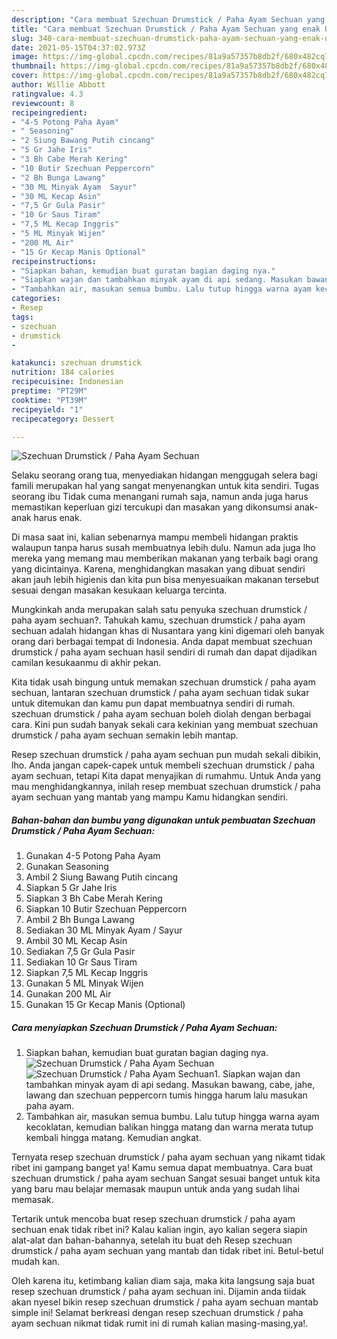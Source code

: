 ```yaml
---
description: "Cara membuat Szechuan Drumstick / Paha Ayam Sechuan yang enak Untuk Jualan"
title: "Cara membuat Szechuan Drumstick / Paha Ayam Sechuan yang enak Untuk Jualan"
slug: 340-cara-membuat-szechuan-drumstick-paha-ayam-sechuan-yang-enak-untuk-jualan
date: 2021-05-15T04:37:02.973Z
image: https://img-global.cpcdn.com/recipes/81a9a57357b8db2f/680x482cq70/szechuan-drumstick-paha-ayam-sechuan-foto-resep-utama.jpg
thumbnail: https://img-global.cpcdn.com/recipes/81a9a57357b8db2f/680x482cq70/szechuan-drumstick-paha-ayam-sechuan-foto-resep-utama.jpg
cover: https://img-global.cpcdn.com/recipes/81a9a57357b8db2f/680x482cq70/szechuan-drumstick-paha-ayam-sechuan-foto-resep-utama.jpg
author: Willie Abbott
ratingvalue: 4.3
reviewcount: 8
recipeingredient:
- "4-5 Potong Paha Ayam"
- " Seasoning"
- "2 Siung Bawang Putih cincang"
- "5 Gr Jahe Iris"
- "3 Bh Cabe Merah Kering"
- "10 Butir Szechuan Peppercorn"
- "2 Bh Bunga Lawang"
- "30 ML Minyak Ayam  Sayur"
- "30 ML Kecap Asin"
- "7,5 Gr Gula Pasir"
- "10 Gr Saus Tiram"
- "7,5 ML Kecap Inggris"
- "5 ML Minyak Wijen"
- "200 ML Air"
- "15 Gr Kecap Manis Optional"
recipeinstructions:
- "Siapkan bahan, kemudian buat guratan bagian daging nya."
- "Siapkan wajan dan tambahkan minyak ayam di api sedang. Masukan bawang, cabe, jahe, lawang dan szechuan peppercorn tumis hingga harum lalu masukan paha ayam."
- "Tambahkan air, masukan semua bumbu. Lalu tutup hingga warna ayam kecoklatan, kemudian balikan hingga matang dan warna merata tutup kembali hingga matang. Kemudian angkat."
categories:
- Resep
tags:
- szechuan
- drumstick
- 

katakunci: szechuan drumstick  
nutrition: 184 calories
recipecuisine: Indonesian
preptime: "PT29M"
cooktime: "PT39M"
recipeyield: "1"
recipecategory: Dessert

---
```



![Szechuan Drumstick / Paha Ayam Sechuan](https://img-global.cpcdn.com/recipes/81a9a57357b8db2f/680x482cq70/szechuan-drumstick-paha-ayam-sechuan-foto-resep-utama.jpg)

Selaku seorang orang tua, menyediakan hidangan menggugah selera bagi famili merupakan hal yang sangat menyenangkan untuk kita sendiri. Tugas seorang ibu Tidak cuma menangani rumah saja, namun anda juga harus memastikan keperluan gizi tercukupi dan masakan yang dikonsumsi anak-anak harus enak.

Di masa  saat ini, kalian sebenarnya mampu membeli hidangan praktis walaupun tanpa harus susah membuatnya lebih dulu. Namun ada juga lho mereka yang memang mau memberikan makanan yang terbaik bagi orang yang dicintainya. Karena, menghidangkan masakan yang dibuat sendiri akan jauh lebih higienis dan kita pun bisa menyesuaikan makanan tersebut sesuai dengan masakan kesukaan keluarga tercinta. 



Mungkinkah anda merupakan salah satu penyuka szechuan drumstick / paha ayam sechuan?. Tahukah kamu, szechuan drumstick / paha ayam sechuan adalah hidangan khas di Nusantara yang kini digemari oleh banyak orang dari berbagai tempat di Indonesia. Anda dapat membuat szechuan drumstick / paha ayam sechuan hasil sendiri di rumah dan dapat dijadikan camilan kesukaanmu di akhir pekan.

Kita tidak usah bingung untuk memakan szechuan drumstick / paha ayam sechuan, lantaran szechuan drumstick / paha ayam sechuan tidak sukar untuk ditemukan dan kamu pun dapat membuatnya sendiri di rumah. szechuan drumstick / paha ayam sechuan boleh diolah dengan berbagai cara. Kini pun sudah banyak sekali cara kekinian yang membuat szechuan drumstick / paha ayam sechuan semakin lebih mantap.

Resep szechuan drumstick / paha ayam sechuan pun mudah sekali dibikin, lho. Anda jangan capek-capek untuk membeli szechuan drumstick / paha ayam sechuan, tetapi Kita dapat menyajikan di rumahmu. Untuk Anda yang mau menghidangkannya, inilah resep membuat szechuan drumstick / paha ayam sechuan yang mantab yang mampu Kamu hidangkan sendiri.

<!--inarticleads1-->

##### Bahan-bahan dan bumbu yang digunakan untuk pembuatan Szechuan Drumstick / Paha Ayam Sechuan:

1. Gunakan 4-5 Potong Paha Ayam
1. Gunakan  Seasoning
1. Ambil 2 Siung Bawang Putih cincang
1. Siapkan 5 Gr Jahe Iris
1. Siapkan 3 Bh Cabe Merah Kering
1. Siapkan 10 Butir Szechuan Peppercorn
1. Ambil 2 Bh Bunga Lawang
1. Sediakan 30 ML Minyak Ayam / Sayur
1. Ambil 30 ML Kecap Asin
1. Sediakan 7,5 Gr Gula Pasir
1. Sediakan 10 Gr Saus Tiram
1. Siapkan 7,5 ML Kecap Inggris
1. Gunakan 5 ML Minyak Wijen
1. Gunakan 200 ML Air
1. Gunakan 15 Gr Kecap Manis (Optional)




<!--inarticleads2-->

##### Cara menyiapkan Szechuan Drumstick / Paha Ayam Sechuan:

1. Siapkan bahan, kemudian buat guratan bagian daging nya.
<img src="https://img-global.cpcdn.com/steps/24e594f1a96ac5c5/160x128cq70/szechuan-drumstick-paha-ayam-sechuan-langkah-memasak-1-foto.jpg" alt="Szechuan Drumstick / Paha Ayam Sechuan"><img src="https://img-global.cpcdn.com/steps/487dce2be69715e3/160x128cq70/szechuan-drumstick-paha-ayam-sechuan-langkah-memasak-1-foto.jpg" alt="Szechuan Drumstick / Paha Ayam Sechuan">1. Siapkan wajan dan tambahkan minyak ayam di api sedang. Masukan bawang, cabe, jahe, lawang dan szechuan peppercorn tumis hingga harum lalu masukan paha ayam.
1. Tambahkan air, masukan semua bumbu. Lalu tutup hingga warna ayam kecoklatan, kemudian balikan hingga matang dan warna merata tutup kembali hingga matang. Kemudian angkat.




Ternyata resep szechuan drumstick / paha ayam sechuan yang nikamt tidak ribet ini gampang banget ya! Kamu semua dapat membuatnya. Cara buat szechuan drumstick / paha ayam sechuan Sangat sesuai banget untuk kita yang baru mau belajar memasak maupun untuk anda yang sudah lihai memasak.

Tertarik untuk mencoba buat resep szechuan drumstick / paha ayam sechuan enak tidak ribet ini? Kalau kalian ingin, ayo kalian segera siapin alat-alat dan bahan-bahannya, setelah itu buat deh Resep szechuan drumstick / paha ayam sechuan yang mantab dan tidak ribet ini. Betul-betul mudah kan. 

Oleh karena itu, ketimbang kalian diam saja, maka kita langsung saja buat resep szechuan drumstick / paha ayam sechuan ini. Dijamin anda tiidak akan nyesel bikin resep szechuan drumstick / paha ayam sechuan mantab simple ini! Selamat berkreasi dengan resep szechuan drumstick / paha ayam sechuan nikmat tidak rumit ini di rumah kalian masing-masing,ya!.


